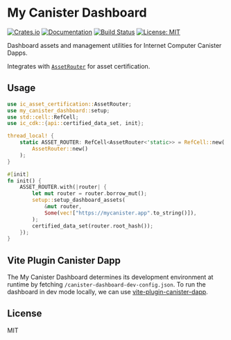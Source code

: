 # My Canister Dashboard

[![Crates.io](https://img.shields.io/crates/v/my-canister-dashboard)](https://crates.io/crates/my-canister-dashboard)
[![Documentation](https://docs.rs/my-canister-dashboard/badge.svg)](https://docs.rs/my-canister-dashboard)
[![Build Status](https://github.com/Web3NL/my-canister-dapp/workflows/Release/badge.svg)](https://github.com/Web3NL/my-canister-dapp/actions)
[![License: MIT](https://img.shields.io/badge/License-MIT-green.svg)](https://opensource.org/licenses/MIT)

Dashboard assets and management utilities for Internet Computer Canister Dapps.

Integrates with [`AssetRouter`](https://docs.rs/ic-asset-certification/latest/ic_asset_certification/struct.AssetRouter.html) for asset certification.

## Usage

```rust
use ic_asset_certification::AssetRouter;
use my_canister_dashboard::setup;
use std::cell::RefCell;
use ic_cdk::{api::certified_data_set, init};

thread_local! {
    static ASSET_ROUTER: RefCell<AssetRouter<'static>> = RefCell::new(
        AssetRouter::new()
    );
}

#[init]
fn init() {
    ASSET_ROUTER.with(|router| {
        let mut router = router.borrow_mut();
        setup::setup_dashboard_assets(
            &mut router,
            Some(vec!["https://mycanister.app".to_string()]),
        );
        certified_data_set(router.root_hash());
    });
}
```

## Vite Plugin Canister Dapp

The My Canister Dashboard determines its development environment at runtime by fetching `/canister-dashboard-dev-config.json`. To run the dashboard in dev mode locally, we can use [vite-plugin-canister-dapp](https://www.npmjs.com/package/@web3nl/vite-plugin-canister-dapp).

## License

MIT
